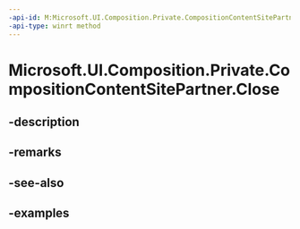 ```yaml
---
-api-id: M:Microsoft.UI.Composition.Private.CompositionContentSitePartner.Close
-api-type: winrt method
---
```


# Microsoft.UI.Composition.Private.CompositionContentSitePartner.Close

<!--
// This member is not implemented in C#
-->


## -description

## -remarks

## -see-also

## -examples


